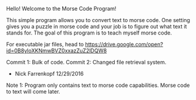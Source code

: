Hello! Welcome to the Morse Code Program!

This simple program allows you to convert text to morse code.
One setting gives you a puzzle in morse code and your job is to figure out what text it stands for.
The goal of this program is to teach myself morse code.

For executable jar files, head to
https://drive.google.com/open?id=0B8yloXKNmwBVZ0xxazZuZ2lDQW8

Commit 1: Bulk of code.
Commit 2: Changed file retrieval system.

- Nick Farrenkopf
12/29/2016



Note 1: Program only contains text to morse code capabilities. Morse code to text will come later.
